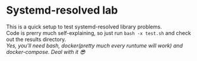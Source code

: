 # Systemd-resolved lab

This is a quick setup to test systemd-resolved library problems.  
Code is prerry much self-explaining, so just run `bash -x test.sh` and check out the results directory.  
*Yes, you'll need bash, docker(pretty much every runtume will work) and docker-compose. Deal with it 😎*
